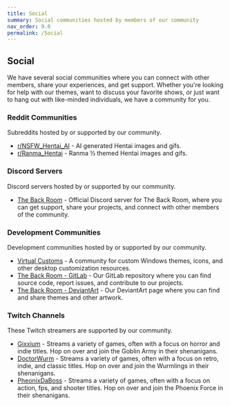```yaml
---
title: Social
summary: Social communities hosted by members of our community
nav_order: 9.0
permalink: /Social
---
```



## Social
We have several social communities where you can connect with other members, share your experiences, and get support. Whether you're looking for help with our themes, want to discuss your favorite shows, or just want to hang out with like-minded individuals, we have a community for you.

### Reddit Communities
Subreddits hosted by or supported by our community.

- [r/NSFW_Hentai_AI](https://www.reddit.com/r/NSFW_Hentai_AI) - AI generated Hentai images and gifs.
- [r/Ranma_Hentai](https://www.reddit.com/r/Ranma_Hentai) - Ranma ½ themed Hentai images and gifs.

### Discord Servers
Discord servers hosted by or supported by our community.

- [The Back Room](https://discord.gg/Yxj2t8ZbvX) - Official Discord server for The Back Room, where you can get support, share your projects, and connect with other members of the community.

### Development Communities
Development communities hosted by or supported by our community.

- [Virtual Customs](https://virtualcustoms.net/) - A community for custom Windows themes, icons, and other desktop customization resources.
- [The Back Room - GitLab](https://gitlab.com/the-back-room/) - Our GitLab repository where you can find source code, report issues, and contribute to our projects.
- [The Back Room - DeviantArt](https://www.deviantart.com/groups/the-back-room/) - Our DeviantArt page where you can find and share themes and other artwork.

### Twitch Channels
These Twitch streamers are supported by our community.

- [Gixxium](https://www.twitch.tv/gixxium) - Streams a variety of games, often with a focus on horror and indie titles. Hop on over and join the Goblin Army in their shenanigans.
- [DoctorWurm](https://www.twitch.tv/doctorwurm) - Streams a variety of games, often with a focus on retro, indie, and classic titles. Hop on over and join the Wurmlings in their shenanigans.
- [PheonixDaBoss](https://www.twitch.tv/pheonixdaboss) - Streams a variety of games, often with a focus on action, fps, and shooter titles. Hop on over and join the Phoenix Force in their shenanigans.